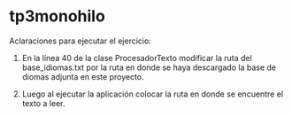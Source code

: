 # tp3monohilo

Aclaraciones para ejecutar el ejercicio:

1. En la línea 40 de la clase ProcesadorTexto modificar la ruta del base_idiomas.txt por la ruta en donde se haya descargado la base de diomas adjunta en este proyecto.

2. Luego al ejecutar la aplicación colocar la ruta en donde se encuentre el texto a leer.
